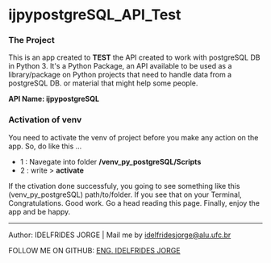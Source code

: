 # ijpypostgreSQL_API_Test 


### The Project
This is an app created to **TEST** the  API created to work with postgreSQL DB in Python 3. 
It's a Python Package, an API available to be used as a library/package on Python projects that
need to handle data from a postgreSQL DB. or material that might help some people.

**API Name: ijpypostgreSQL**


### Activation of venv
You need to activate the venv of project before you make any action on the app. So, do like this ...
* 1 : Navegate into folder **/venv_py_postgreSQL/Scripts**
* 2 : write > **activate** 

If the ctivation done successfuly, you going to see something like this (venv_py_postgreSQL) path/to/folder.
If you see that on your Terminal, Congratulations. Good work. Go a head reading this page.
Finally, enjoy the app and be happy.


-------------

Author: IDELFRIDES JORGE | Mail me by idelfridesjorge@alu.ufc.br 

FOLLOW ME ON GITHUB: [ENG. IDELFRIDES JORGE](https://github.com/idelfrides)
